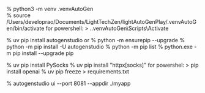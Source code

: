 % python3 -m venv .venvAutoGen    
% source /Users/developrao/Documents/LightTechZen/lightAutoGenPlay/.venvAutoGen/bin/activate 
for powershell: > .\.venvAutoGen\Scripts\Activate

% uv pip install autogenstudio
or
% python -m ensurepip --upgrade
% python -m pip install -U autogenstudio
% python -m pip list
% python.exe -m pip install --upgrade pip

% uv pip install PySocks
% uv pip install "httpx[socks]"
for powershel: > pip install openai
% uv pip freeze > requirements.txt

% autogenstudio ui --port 8081 --appdir ./myapp